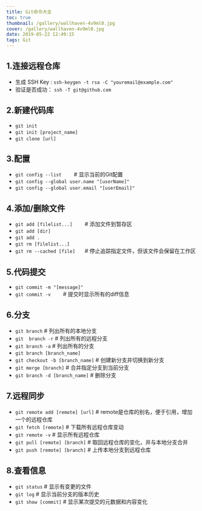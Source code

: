 ```yaml
---
title: Git命令大全
toc: true
thumbnail: /gallery/wallhaven-4v9ml0.jpg
cover: /gallery/wallhaven-4v9ml0.jpg
date: 2019-05-22 12:49:15
tags: Git
---
```


## 1.连接远程仓库
* 生成 SSH Key :
  `ssh-keygen -t rsa -C "youremail@example.com"`
* 验证是否成功：
  `ssh -T git@github.com`

<!-- more -->

## 2.新建代码库
* `git init`
* `git init [project_name]`
* `git clone [url]`

## 3.配置
* `git config --list	`		    # 显示当前的Git配置
* `git config --global user.name "[userName]"`
* `git config --global user.email "[userEmail]"`

## 4.添加/删除文件
* `git add [filelist...]	`		# 添加文件到暂存区
* `git add [dir]`
* `git add .`
* `git rm [filelist...]`
* `git rm --cached [file]   `            # 停止追踪指定文件，但该文件会保留在工作区

## 5.代码提交
* `git commit -m "[message]"`
* `git commit -v 	`		         # 提交时显示所有的diff信息

## 6.分支
* `git branch`				# 列出所有的本地分支
* `git  branch -r` 		      # 列出所有的远程分支
* `git branch -a`          	       # 列出所有的分支
* `git branch [branch_name]` 
* `git checkout -b [branch_name]`           # 创建新分支并切换到新分支
*   `git merge [branch]`                                  # 合并指定分支到当前分支
* `git branch -d [branch_name]`               # 删除分支

## 7.远程同步
* `git remote add [remote] [url]`       # remote是仓库的别名，便于引用，增加一个的远程仓库
* `git fetch [remote]`                              # 下载所有远程仓库变动
* `git remote -v`                                        # 显示所有远程仓库
* `git pull [remote] [branch]`             # 取回远程仓库的变化，并与本地分支合并
* `git push [remote] [branch]`              # 上传本地分支到远程仓库



## 8.查看信息

* `git status` 						# 显示有变更的文件
* `git log`						       # 显示当前分支的版本历史
* `git show [commit]`                                   # 显示某次提交的元数据和内容变化
